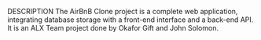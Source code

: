 DESCRIPTION
The AirBnB Clone project is a complete web application, integrating database storage with a front-end interface and a back-end API. 
It is an ALX Team project done by Okafor Gift and John Solomon.
